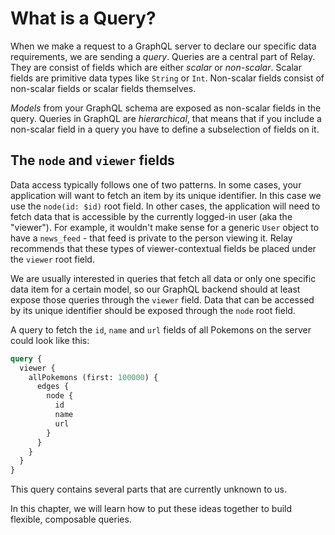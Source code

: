 # What is a Query?

When we make a request to a GraphQL server to declare our specific data requirements, we are sending a *query*.
Queries are a central part of Relay. They are consist of fields which are either *scalar* or *non-scalar*.
Scalar fields are primitive data types like `String` or `Int`.
Non-scalar fields consist of non-scalar fields or scalar fields themselves.

*Models* from your GraphQL schema are exposed as non-scalar fields in the query.
Queries in GraphQL are *hierarchical*, that means that if you include a non-scalar field in a query you have to define a subselection of fields on it.

## The `node` and `viewer` fields

Data access typically follows one of two patterns. In some cases, your application will want to fetch an item by its unique identifier. In this case we use the `node(id: $id)` root field. In other cases, the application will need to fetch data that is accessible by the currently logged-in user (aka the "viewer"). For example, it wouldn't make sense for a generic `User` object to have a `news_feed` - that feed is private to the person viewing it. Relay recommends that these types of viewer-contextual fields be placed under the `viewer` root field. 

We are usually interested in queries that fetch all data or only one specific data item for a certain model, so our GraphQL backend should at least expose those queries through the `viewer` field. Data that can be accessed by its unique identifier should be exposed through the `node` root field.

A query to fetch the `id`, `name` and `url` fields of all Pokemons on the server could look like this:

```graphql
query {
  viewer {
    allPokemons (first: 100000) {
      edges {
        node {
          id
          name
          url
        }
      }
    }
  }
}
```

This query contains several parts that are currently unknown to us.

In this chapter, we will learn how to put these ideas together to build flexible, composable queries.
